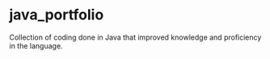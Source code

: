 # java_portfolio
Collection of coding done in Java that improved knowledge and proficiency in the language.
